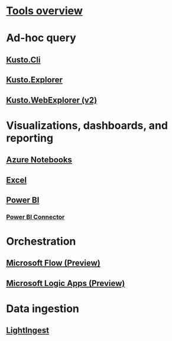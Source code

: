 # [Tools overview](tools.md)

# Ad-hoc query
## [Kusto.Cli](kusto-cli.md)
## [Kusto.Explorer](kusto-explorer.md)
## [Kusto.WebExplorer (v2)](kusto-webexplorervnext.md)



# Visualizations, dashboards, and reporting

## [Azure Notebooks](azurenotebooks.md)
## [Excel](excel.md)

## [Power BI](powerbi.md)
### [Power BI Connector](powerbi-connector.md)




# Orchestration

## [Microsoft Flow (Preview)](flow.md)
## [Microsoft Logic Apps (Preview)](logicapps.md)


# Data ingestion




## [LightIngest](lightingest.md)






